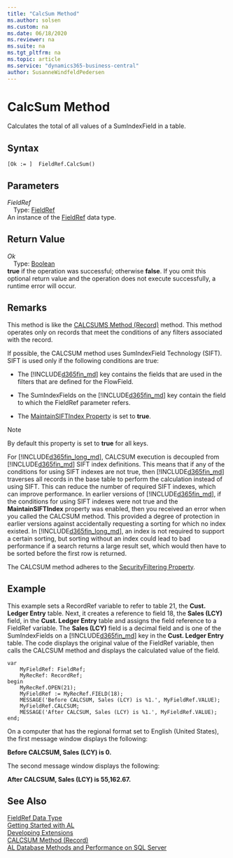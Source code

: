 ```yaml
---
title: "CalcSum Method"
ms.author: solsen
ms.custom: na
ms.date: 06/18/2020
ms.reviewer: na
ms.suite: na
ms.tgt_pltfrm: na
ms.topic: article
ms.service: "dynamics365-business-central"
author: SusanneWindfeldPedersen
---
```

[//]: # (START>DO_NOT_EDIT)
[//]: # (IMPORTANT:Do not edit any of the content between here and the END>DO_NOT_EDIT.)
[//]: # (Any modifications should be made in the .xml files in the ModernDev repo.)
# CalcSum Method
Calculates the total of all values of a SumIndexField in a table.


## Syntax
```
[Ok := ]  FieldRef.CalcSum()
```

## Parameters
*FieldRef*  
&emsp;Type: [FieldRef](fieldref-data-type.md)  
An instance of the [FieldRef](fieldref-data-type.md) data type.  

## Return Value
*Ok*  
&emsp;Type: [Boolean](../boolean/boolean-data-type.md)  
**true** if the operation was successful; otherwise **false**.  If you omit this optional return value and the operation does not execute successfully, a runtime error will occur.    


[//]: # (IMPORTANT: END>DO_NOT_EDIT)

## Remarks  
 This method is like the [CALCSUMS Method \(Record\)](../../methods-auto/record/record-calcsums-method.md) method. This method operates only on records that meet the conditions of any filters associated with the record.  

 If possible, the CALCSUM method uses SumIndexField Technology \(SIFT\). SIFT is used only if the following conditions are true:  

-   The [!INCLUDE[d365fin_md](../../includes/d365fin_md.md)] key contains the fields that are used in the filters that are defined for the FlowField.  

-   The SumIndexFields on the [!INCLUDE[d365fin_md](../../includes/d365fin_md.md)] key contain the field to which the FieldRef parameter refers.  

-   The [MaintainSIFTIndex Property](../../properties/devenv-maintainsift-index-property.md) is set to **true**.  

> [!NOTE]  
>  By default this property is set to **true** for all keys.  

 For [!INCLUDE[d365fin_long_md](../../includes/d365fin_long_md.md)], CALCSUM execution is decoupled from [!INCLUDE[d365fin_md](../../includes/d365fin_md.md)] SIFT index definitions. This means that if any of the conditions for using SIFT indexes are not true, then [!INCLUDE[d365fin_md](../../includes/d365fin_md.md)] traverses all records in the base table to perform the calculation instead of using SIFT. This can reduce the number of required SIFT indexes, which can improve performance. In earlier versions of [!INCLUDE[d365fin_md](../../includes/d365fin_md.md)], if the conditions for using SIFT indexes were not true and the **MaintainSIFTIndex** property was enabled, then you received an error when you called the CALCSUM method. This provided a degree of protection in earlier versions against accidentally requesting a sorting for which no index existed. In [!INCLUDE[d365fin_long_md](../../includes/d365fin_long_md.md)], an index is not required to support a certain sorting, but sorting without an index could lead to bad performance if a search returns a large result set, which would then have to be sorted before the first row is returned.  

 The CALCSUM method adheres to the [SecurityFiltering Property](../../properties/devenv-securityfiltering-property.md). <!--For more information about security filters, see [Record-Level Security](record-level-security.md).-->

## Example  
 This example sets a RecordRef variable to refer to table 21, the **Cust. Ledger Entry** table. Next, it creates a reference to field 18, the **Sales \(LCY\)** field, in the **Cust. Ledger Entry** table and assigns the field reference to a FieldRef variable. The **Sales \(LCY\)** field is a decimal field and is one of the SumIndexFields on a [!INCLUDE[d365fin_md](../../includes/d365fin_md.md)] key in the **Cust. Ledger Entry** table. The code displays the original value of the FieldRef variable, then calls the CALCSUM method and displays the calculated value of the field.  

```
var
    MyFieldRef: FieldRef;
    MyRecRef: RecordRef;
begin
    MyRecRef.OPEN(21);  
    MyFieldRef := MyRecRef.FIELD(18);  
    MESSAGE('Before CALCSUM, Sales (LCY) is %1.', MyFieldRef.VALUE);  
    MyFieldRef.CALCSUM;  
    MESSAGE('After CALCSUM, Sales (LCY) is %1.', MyFieldRef.VALUE);  
end;
```  

 On a computer that has the regional format set to English \(United States\), the first message window displays the following:  

 **Before CALCSUM, Sales \(LCY\) is 0.**  

 The second message window displays the following:  

 **After CALCSUM, Sales \(LCY\) is 55,162.67.**  


## See Also
[FieldRef Data Type](fieldref-data-type.md)  
[Getting Started with AL](../../devenv-get-started.md)  
[Developing Extensions](../../devenv-dev-overview.md)  
 [CALCSUM Method (Record)](../record/record-calcsums-method.md)  
[AL Database Methods and Performance on SQL Server](../../../administration/optimize-sql-al-Database-methods-and-performance-on-server.md)